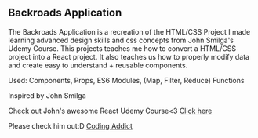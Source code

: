## Backroads Application

The Backroads Application is a recreation of the HTML/CSS Project I made learning advanced design skills and css concepts from John Smilga's Udemy Course. This projects teaches me how to convert a HTML/CSS project into a React project. It also teaches us how to properly modify data and create easy to understand + reusable components.

Used: Components, Props, ES6 Modules, (Map, Filter, Reduce) Functions

Inspired by John Smilga

Check out John's awesome React Udemy Course<3 [Click here](https://www.udemy.com/course/react-tutorial-and-projects-course/)

Please check him out:D
[Coding Addict](https://www.youtube.com/@CodingAddict)
